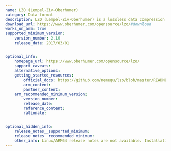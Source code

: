 ```yaml
---
name: LZO (Lempel-Ziv-Oberhumer)
category: Data-format
description: LZO (Lempel-Ziv-Oberhumer) is a lossless data compression library that is designed for real-time compression and decompression.
download_url: https://www.oberhumer.com/opensource/lzo/#download
works_on_arm: true
supported_minimum_version:
    version_number: 2.10
    release_date: 2017/03/01


optional_info:
    homepage_url: https://www.oberhumer.com/opensource/lzo/
    support_caveats:
    alternative_options:
    getting_started_resources:
        official_docs: https://github.com/nemequ/lzo/blob/master/README
        arm_content:
        partner_content:
    arm_recommended_minimum_version:
        version_number:
        release_date:
        reference_content:
        rationale:


optional_hidden_info:
    release_notes__supported_minimum:
    release_notes__recommended_minimum:
    other_info: Linux/ARM64 release notes are not available. Installation and testing are done via the [tar archive](https://www.oberhumer.com/opensource/lzo/download/lzo-2.10.tar.gz).
---
```


